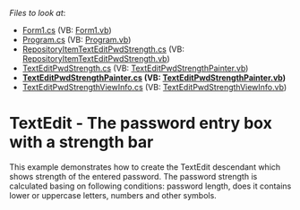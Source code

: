 <!-- default file list -->
*Files to look at*:

* [Form1.cs](./CS/TextEditPasswordStrengthBar/Form1.cs) (VB: [Form1.vb](./VB/TextEditPasswordStrengthBar/Form1.vb))
* [Program.cs](./CS/TextEditPasswordStrengthBar/Program.cs) (VB: [Program.vb](./VB/TextEditPasswordStrengthBar/Program.vb))
* [RepositoryItemTextEditPwdStrength.cs](./CS/TextEditPasswordStrengthBar/TextEditPwdStrength/RepositoryItemTextEditPwdStrength.cs) (VB: [RepositoryItemTextEditPwdStrength.vb](./VB/TextEditPasswordStrengthBar/TextEditPwdStrength/RepositoryItemTextEditPwdStrength.vb))
* [TextEditPwdStrength.cs](./CS/TextEditPasswordStrengthBar/TextEditPwdStrength/TextEditPwdStrength.cs) (VB: [TextEditPwdStrengthPainter.vb](./VB/TextEditPasswordStrengthBar/TextEditPwdStrength/TextEditPwdStrengthPainter.vb))
* **[TextEditPwdStrengthPainter.cs](./CS/TextEditPasswordStrengthBar/TextEditPwdStrength/TextEditPwdStrengthPainter.cs) (VB: [TextEditPwdStrengthPainter.vb](./VB/TextEditPasswordStrengthBar/TextEditPwdStrength/TextEditPwdStrengthPainter.vb))**
* [TextEditPwdStrengthViewInfo.cs](./CS/TextEditPasswordStrengthBar/TextEditPwdStrength/TextEditPwdStrengthViewInfo.cs) (VB: [TextEditPwdStrengthViewInfo.vb](./VB/TextEditPasswordStrengthBar/TextEditPwdStrength/TextEditPwdStrengthViewInfo.vb))
<!-- default file list end -->
# TextEdit - The password entry box with a strength bar 


<p>This example demonstrates how to create the TextEdit descendant which shows strength of the entered password. The password strength is calculated basing on following conditions: password length, does it contains lower or uppercase letters, numbers and other symbols.</p>

<br/>


